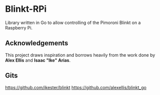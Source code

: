 # Blinkt-RPi

Library written in Go to allow controlling of the Pimoroni Blinkt on a Raspberry Pi.

## Acknowledgements ##

This project draws inspiration and borrows heavily from the work done by <b>Alex Ellis</b> and <b>Isaac "Ike" Arias</b>.

## Gits ##

https://github.com/ikester/blinkt
https://github.com/alexellis/blinkt_go
